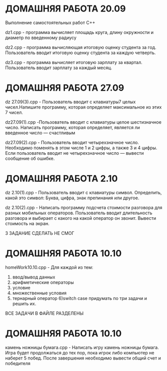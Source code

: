 # ДОМАШНЯЯ РАБОТА 20.09
Выполнение самостоятельных работ C++

dz1.cpp - программа вычисляет площадь круга, длину окружности и
диаметр по введенному радиусу

dz2.cpp - программа вычисляющая итоговую оценку студента за год.
Пользователь вводит итоговую оценку студента за каждую четверть.

dz3.cpp - программа вычисляет итоговую зарплату за квартал.
Пользователь вводит зарплату за каждый месяц.

# ДОМАШНЯЯ РАБОТА 27.09
dz 27.09(3).cpp - Пользователь вводит с клавиатуры7 целых чисел.Напишите
программу, которая определяет максимальное из этих 7 чисел.

dz27.09(1).cpp -Пользователь вводит с клавиатуры целое шестизначное
число. Написать программу, которая определяет, является ли
введенное число — счастливым 

dz27.09(2).cpp - Пользователь вводит четырехзначное число. Необходимо
поменять в этом числе 1 и 2 цифры, а также 3 и 4 цифры. Если
пользователь вводит не четырехзначное число — вывести
сообщение об ошибке.

# ДОМАШНЯЯ РАБОТА 2.10
dz 2.10(1).cpp - Пользователь вводит с клавиатуры символ. Определить,
какой это символ: Буква, цифра, знак препинания или другое.

dz 2.10(2).cpp - Написать программу подсчета стоимости разговора для
разных мобильных операторов. Пользователь вводит длительность разговора и выбирает с какого на какой оператор
он звонит. Вывести стоимость на экран.

3 ЗАДАНИЕ СДЕЛАТЬ НЕ СМОГ


# ДОМАШНЯЯ РАБОТА 10.10

homeWork10.10.cpp - Для каждой из тем:
1) ввод/вывод данных
2) арифметические операторы
3) условие
4) множественные условия
5) тернарный оператор
6)switch case
придумать по три задачи и решить их.

ВСЕ ЗАДАЧИ В ФАЙЛЕ РАЗДЕЛЕНЫ 


# ДОМАШНЯЯ РАБОТА 10.10

камень ножницы бумага.cpp - Написать игру камень ножницы бумага.
Игра будет продолжаться до тех пор, пока игрок либо компьютер
не наберет 5 побед.
После завершения необходимо вывести общий счет и победителя
